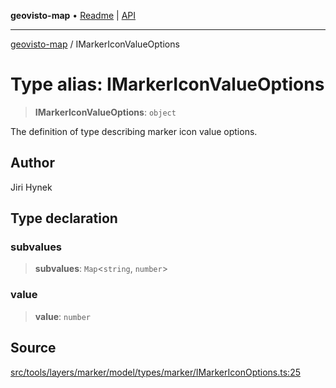 **geovisto-map** • [Readme](../README.md) \| [API](../globals.md)

***

[geovisto-map](../README.md) / IMarkerIconValueOptions

# Type alias: IMarkerIconValueOptions

> **IMarkerIconValueOptions**: `object`

The definition of type describing marker icon value options.

## Author

Jiri Hynek

## Type declaration

### subvalues

> **subvalues**: `Map`\<`string`, `number`\>

### value

> **value**: `number`

## Source

[src/tools/layers/marker/model/types/marker/IMarkerIconOptions.ts:25](https://github.com/geovisto/geovisto-map/blob/e22d774889dbc28cc1ec62933ecf6bab6690f172/src/tools/layers/marker/model/types/marker/IMarkerIconOptions.ts#L25)
